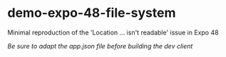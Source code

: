 # demo-expo-48-file-system

Minimal reproduction of the 'Location ... isn't readable' issue in Expo 48

*Be sure to adapt the app.json file before building the dev client*
